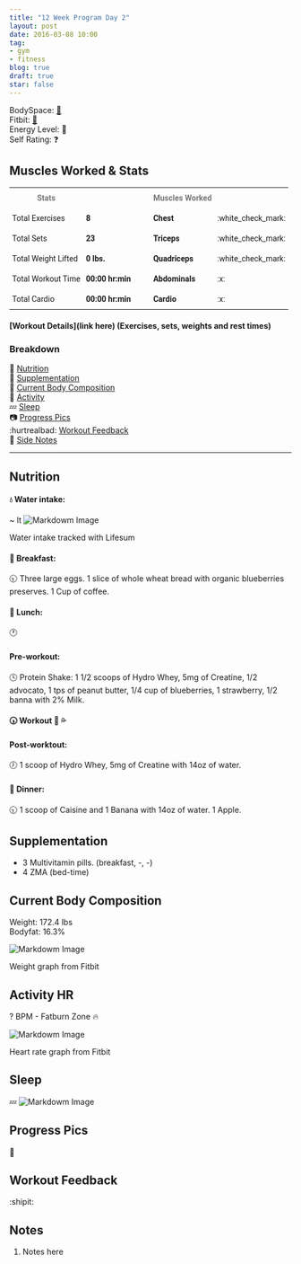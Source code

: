 ```yaml
---
title: "12 Week Program Day 2"
layout: post
date: 2016-03-08 10:00
tag:
- gym
- fitness
blog: true
draft: true
star: false
---
```

BodySpace: [:muscle:](http://bodyspace.bodybuilding.com/brenodamata/) <br>
Fitbit: [:running:](https://www.fitbit.com/user/3WJZ2S) <br>
Energy Level: :battery: <br>
Self Rating: :question: <br>

## Muscles Worked & Stats


<style type="text/css">
.tg  {border-collapse:collapse;border-spacing:0;}
.tg td{font-family:Roboto, sans-serif;font-size:14px;padding:10px 5px;border-style:solid;border-width:0px;overflow:hidden;word-break:normal;}
.tg th{font-family:Roboto, sans-serif;font-size:14px;font-weight:normal;padding:10px 5px;border-style:solid;border-width:0px;overflow:hidden;word-break:normal;}
.tg .tg-lqy6{text-align:right;vertical-align:top}
.tg .tg-yw4l{vertical-align:top}
</style>
<table class="tg">
  <tr>
    <th class="tg-yw4l" style="font-weight:bold; color:#777">Stats</th>
    <th class="tg-yw4l"></th>
    <th class="tg-yw4l"></th>
    <th class="tg-yw4l"></th>
    <th class="tg-yw4l"></th>
    <th class="tg-yw4l" style="font-weight:bold; color:#777">Muscles Worked</th>
    <th class="tg-yw4l"></th>
  </tr>
  <tr>
    <td class="tg-yw4l">Total Exercises</td>
    <td class="tg-yw4l" style="font-weight:bold;">8</td>
    <td></td>
    <td></td>
    <td></td>
    <td class="tg-yw4l" style="font-weight:bold;">Chest</td>
    <td class="tg-yw4l">:white_check_mark:</td>
  </tr>
  <tr>
    <td class="tg-yw4l">Total Sets</td>
    <td class="tg-yw4l" style="font-weight:bold;">23</td>
    <td></td>
    <td></td>
    <td></td>
    <td class="tg-yw4l" style="font-weight:bold;">Triceps</td>
    <td class="tg-yw4l">:white_check_mark:</td>
  </tr>
  <tr>
    <td class="tg-yw4l">Total Weight Lifted</td>
    <td class="tg-yw4l" style="font-weight:bold;">0 lbs.</td>
    <td></td>
    <td></td>
    <td></td>
    <td class="tg-yw4l" style="font-weight:bold;">Quadriceps</td>
    <td class="tg-lqy6">:white_check_mark:</td>
  </tr>
  <tr>
    <td class="tg-yw4l">Total Workout Time</td>
    <td class="tg-yw4l" style="font-weight:bold;">00:00 hr:min</td>
    <td></td>
    <td></td>
    <td></td>
    <td class="tg-yw4l" style="font-weight:bold;">Abdominals</td>
    <td class="tg-yw4l">:x:</td>
  </tr>
  <tr>
    <td class="tg-yw4l">Total Cardio</td>
    <td class="tg-yw4l" style="font-weight:bold;">00:00 hr:min</td>
    <td></td>
    <td></td>
    <td></td>
    <td class="tg-yw4l" style="font-weight:bold;">Cardio</td>
    <td class="tg-yw4l">:x:</td>
  </tr>
</table>

#### [Workout Details](link here) (Exercises, sets, weights and rest times)

<div class="breaker"></div>

### Breakdown
:meat_on_bone: [Nutrition](#nutrition) <br>
:pill: [Supplementation](#supplementation) <br>
:muscle: [Current Body Composition](#current-body-composition) <br>
:heartbeat: [Activity](#activity-hr) <br>
:zzz: [Sleep](#sleep) <br>
:camera: [Progress Pics](#progress-pics) <br>
:hurtrealbad: [Workout Feedback](#workout_feedback) <br>
:pencil: [Side Notes](#side_notes) <br>

---

## Nutrition

#### :droplet: Water intake:
~ lt 
![Markdowm Image][water]
<figcaption class="caption">Water intake tracked with Lifesum</figcaption>

#### :egg: Breakfast:
:clock930: Three large eggs. 1 slice of whole wheat bread with organic blueberries preserves. 1 Cup of coffee.

#### :poultry_leg: Lunch:
:clock1: 

#### Pre-workout:
:clock4: Protein Shake: 1 1/2 scoops of Hydro Whey, 5mg of Creatine, 1/2 advocato, 1 tps of peanut butter, 1/4 cup of blueberries, 1 strawberry, 1/2 banna with 2% Milk.

#### :clock530: Workout :muscle: :sweat_drops: 

#### Post-worktout:
:clock7: 1 scoop of Hydro Whey, 5mg of Creatine with 14oz of water. 

#### :curry: Dinner:
:clock930: 1 scoop of Caisine and 1 Banana with 14oz of water. 1 Apple.

## Supplementation

* 3 Multivitamin pills. (breakfast, -, -)
* 4 ZMA (bed-time)

## Current Body Composition

Weight: 172.4 lbs <br>
Bodyfat: 16.3%

![Markdowm Image][weight]
<figcaption class="caption">Weight graph from Fitbit</figcaption>

## Activity HR

? BPM - Fatburn Zone :fire:

![Markdowm Image][heart-rate]
<figcaption class="caption">Heart rate graph from Fitbit</figcaption>

## Sleep

:zzz: 
![Markdowm Image][sleep]

## Progress Pics

:no_entry_sign:

## Workout Feedback

:shipit:

## Notes

1. Notes here

[weight]: https://ipfs.pics/ipfs/Qmc2UGFKA21U6oATLpvajBSiNQo7DZcproprrRkbXjFXaL
[lean-vs-fat]: https://ipfs.pics/ipfs/QmbcPCp9TTKmryfnviNfTyf2TeyFNFRUrxhzwMg8o7TfzQ
[heart-rate]: https://ipfs.pics/ipfs/Qmceq7u4kqAKyq5dzVchSPYcMJtFHWMJp7wkB6HYHWhS6Q
[sleep]: https://ipfs.pics/ipfs/QmR6FVuSVC143f56eLByB4KXyaJXb8Gb66tqAXg9Dd5CoT
[water]: https://ipfs.pics/ipfs/Qmceq7u4kqAKyq5dzVchSPYcMJtFHWMJp7wkB6HYHWhS6Q
